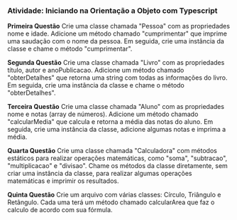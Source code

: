 <h3> Atividade: Iniciando na Orientação a Objeto com Typescript </h3>

**Primeira Questão**
Crie uma classe chamada "Pessoa" com as propriedades nome e idade. Adicione um método chamado "cumprimentar" que imprime uma saudação com o nome da pessoa. Em seguida, crie uma instância da classe e chame o método "cumprimentar".

**Segunda Questão**
Crie uma classe chamada "Livro" com as propriedades título, autor e anoPublicacao. Adicione um método chamado "obterDetalhes" que retorna uma string com todas as informações do livro. Em seguida, crie uma instância da classe e chame o método "obterDetalhes".

**Terceira Questão**
Crie uma classe chamada "Aluno" com as propriedades nome e notas (array de números). Adicione um método chamado "calcularMedia" que calcula e retorna a média das notas do aluno. Em seguida, crie uma instância da classe, adicione algumas notas e imprima a média.

**Quarta Questão**
Crie uma classe chamada "Calculadora" com métodos estáticos para realizar operações matemáticas, como "soma", "subtracao", "multiplicacao" e "divisao". Chame os métodos da classe diretamente, sem criar uma instância da classe, para realizar algumas operações matemáticas e imprimir os resultados.

**Quinta Questão**
Crie um arquivo com várias classes:
Círculo, Triângulo e Retângulo.
Cada uma terá um método chamado calcularArea que faz o calculo de acordo com sua fórmula.

